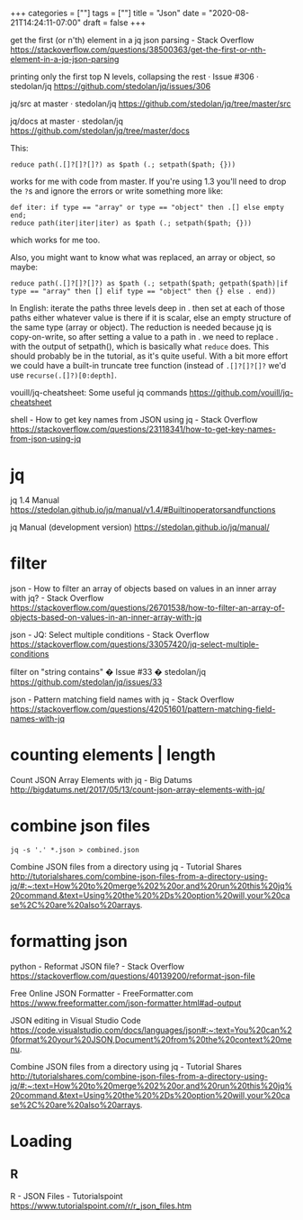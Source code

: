 +++
categories = [""]
tags = [""]
title = "Json"
date = "2020-08-21T14:24:11-07:00"
draft = false
+++

get the first (or n'th) element in a jq json parsing - Stack Overflow
https://stackoverflow.com/questions/38500363/get-the-first-or-nth-element-in-a-jq-json-parsing

printing only the first top N levels, collapsing the rest · Issue #306 · stedolan/jq
https://github.com/stedolan/jq/issues/306

jq/src at master · stedolan/jq
https://github.com/stedolan/jq/tree/master/src

jq/docs at master · stedolan/jq
https://github.com/stedolan/jq/tree/master/docs

This:

```
reduce path(.[]?[]?[]?) as $path (.; setpath($path; {}))
```

works for me with code from master. If you're using 1.3 you'll need to drop the `?`s and ignore the errors or write something more like:

```
def iter: if type == "array" or type == "object" then .[] else empty end;
reduce path(iter|iter|iter) as $path (.; setpath($path; {}))
```

which works for me too.

Also, you might want to know what was replaced, an array or object, so maybe:

```
reduce path(.[]?[]?[]?) as $path (.; setpath($path; getpath($path)|if type == "array" then [] elif type == "object" then {} else . end))
```

In English: iterate the paths three levels deep in . then set at each of
those paths either whatever value is there if it is scalar, else an empty
structure of the same type (array or object). The reduction is needed because
jq is copy-on-write, so after setting a value to a path in . we need to
replace . with the output of setpath(), which is basically what `reduce`
does. This should probably be in the tutorial, as it's quite useful. With a
bit more effort we could have a built-in truncate tree function (instead of
`.[]?[]?[]?` we'd use `recurse(.[]?)[0:depth]`.

vouill/jq-cheatsheet: Some useful jq commands
https://github.com/vouill/jq-cheatsheet

shell - How to get key names from JSON using jq - Stack Overflow
https://stackoverflow.com/questions/23118341/how-to-get-key-names-from-json-using-jq

# jq

jq 1.4 Manual
https://stedolan.github.io/jq/manual/v1.4/#Builtinoperatorsandfunctions

jq Manual (development version)
https://stedolan.github.io/jq/manual/

# filter

json - How to filter an array of objects based on values in an inner array with jq? - Stack Overflow
https://stackoverflow.com/questions/26701538/how-to-filter-an-array-of-objects-based-on-values-in-an-inner-array-with-jq

json - JQ: Select multiple conditions - Stack Overflow
https://stackoverflow.com/questions/33057420/jq-select-multiple-conditions

filter on "string contains" � Issue #33 � stedolan/jq
https://github.com/stedolan/jq/issues/33

json - Pattern matching field names with jq - Stack Overflow
https://stackoverflow.com/questions/42051601/pattern-matching-field-names-with-jq

# counting elements | length

Count JSON Array Elements with jq - Big Datums
http://bigdatums.net/2017/05/13/count-json-array-elements-with-jq/

# combine json files

```
jq -s '.' *.json > combined.json
```

Combine JSON files from a directory using jq - Tutorial Shares
http://tutorialshares.com/combine-json-files-from-a-directory-using-jq/#:~:text=How%20to%20merge%202%20or,and%20run%20this%20jq%20command.&text=Using%20the%20%2Ds%20option%20will,your%20case%2C%20are%20also%20arrays.

# formatting json

python - Reformat JSON file? - Stack Overflow
https://stackoverflow.com/questions/40139200/reformat-json-file

Free Online JSON Formatter - FreeFormatter.com
https://www.freeformatter.com/json-formatter.html#ad-output

JSON editing in Visual Studio Code
https://code.visualstudio.com/docs/languages/json#:~:text=You%20can%20format%20your%20JSON,Document%20from%20the%20context%20menu.

Combine JSON files from a directory using jq - Tutorial Shares
http://tutorialshares.com/combine-json-files-from-a-directory-using-jq/#:~:text=How%20to%20merge%202%20or,and%20run%20this%20jq%20command.&text=Using%20the%20%2Ds%20option%20will,your%20case%2C%20are%20also%20arrays.

# Loading

## R

R - JSON Files - Tutorialspoint
https://www.tutorialspoint.com/r/r_json_files.htm
